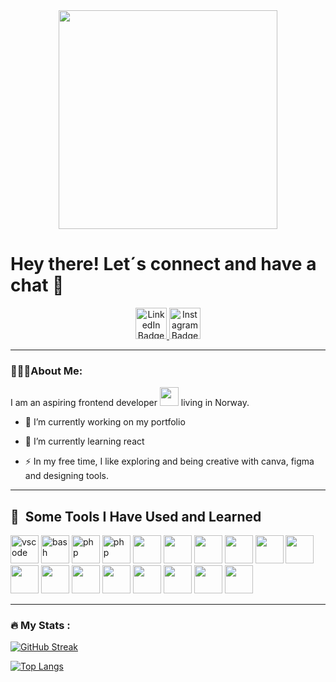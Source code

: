 <div id="header" align="center">
  <img src="https://miro.medium.com/v2/resize:fit:640/format:webp/1*89xL_--7GIoVjXairvk-1w.gif" width="350"/>
</div>

# Hey there! Let´s connect and have a chat 💬
<div id="badges" align="center">
  <a href="[your-linkedin-URL](https://www.linkedin.com/in/miriam-sarpong-353321220/)">
    <img src="https://cdn4.iconfinder.com/data/icons/social-media-and-logos-11/32/Logo_LinkedIn-512.png" alt="LinkedIn Badge" width="50"/>
  </a>
  <a href="your-instagram-URL">
    <img src="https://cdn2.iconfinder.com/data/icons/social-media-iconez/64/Instagram-512.png" alt="Instagram Badge" width="50"/>
  </a>
</div>

-----

### 👩🏾‍💻About Me:
I am an aspiring frontend developer <img src="https://media3.giphy.com/media/v1.Y2lkPTc5MGI3NjExYnZmZnd4bW80eHF3amRneWo3MmptNGcxajhxZXJvY2M5bHpmZTJ6eiZlcD12MV9pbnRlcm5hbF9naWZfYnlfaWQmY3Q9cw/2Ygy0khwewLgMSYM0t/giphy.gif" width="30"> living in Norway. 

- :telescope: I’m currently working on my portfolio

- :seedling:  I’m currently learning react

- :zap: In my free time, I like exploring and being creative with canva, figma and designing tools. 

-----
<h2> 🚀 &nbsp;Some Tools I Have Used and Learned</h2>
<p align="left">
<img src="https://cdn.jsdelivr.net/gh/devicons/devicon/icons/vscode/vscode-original.svg" alt="vscode" width="45" height="45"/>
<img src="https://cdn.jsdelivr.net/gh/devicons/devicon/icons/bash/bash-original.svg" alt="bash" width="45" height="45"/>
<img src="https://cdn.jsdelivr.net/gh/devicons/devicon/icons/php/php-original.svg" alt="php" width="45" height="45"/>
<img src="https://cdn.jsdelivr.net/gh/devicons/devicon@latest/icons/intellij/intellij-original.svg" alt="php" width="45" height="45"/>
<img src="https://cdn.jsdelivr.net/gh/devicons/devicon@latest/icons/javascript/javascript-original.svg" width="45" height="45"/>
<img src="https://cdn.jsdelivr.net/gh/devicons/devicon@latest/icons/html5/html5-original-wordmark.svg" width="45" height="45"/>
<img src="https://cdn.jsdelivr.net/gh/devicons/devicon@latest/icons/css3/css3-original-wordmark.svg" width="45" height="45"/>
<img src="https://cdn.jsdelivr.net/gh/devicons/devicon@latest/icons/java/java-original-wordmark.svg" width="45" height="45"/>
<img src="https://cdn.jsdelivr.net/gh/devicons/devicon@latest/icons/python/python-original-wordmark.svg" width="45" height="45"/>
<img src="https://cdn.jsdelivr.net/gh/devicons/devicon@latest/icons/anaconda/anaconda-original.svg" width="45" height="45"/>
<img src="https://cdn.jsdelivr.net/gh/devicons/devicon@latest/icons/bootstrap/bootstrap-original.svg" width="45" height="45"/>
<img src="https://cdn.jsdelivr.net/gh/devicons/devicon@latest/icons/jupyter/jupyter-original-wordmark.svg" width="45" height="45"/>
<img src="https://cdn.jsdelivr.net/gh/devicons/devicon@latest/icons/docker/docker-original.svg" width="45" height="45"/>
<img src="https://cdn.jsdelivr.net/gh/devicons/devicon@latest/icons/github/github-original-wordmark.svg" width="45" height="45"/>
<img src="https://cdn.jsdelivr.net/gh/devicons/devicon@latest/icons/slack/slack-original.svg" width="45" height="45"/>
<img src="https://cdn.jsdelivr.net/gh/devicons/devicon@latest/icons/spring/spring-original-wordmark.svg" width="45" height="45"/>
<img src="https://cdn.jsdelivr.net/gh/devicons/devicon@latest/icons/figma/figma-original.svg" width="45" height="45"/>
<img src="https://cdn.jsdelivr.net/gh/devicons/devicon@latest/icons/canva/canva-original.svg" width="45" height="45"/>
</p>

-----

### :fire: My Stats :
[![GitHub Streak](https://github-readme-streak-stats.herokuapp.com?user=mimi3678&theme=catppuccin-macchiato)](https://git.io/streak-stats)

[![Top Langs](https://github-readme-stats.vercel.app/api/top-langs/?username=mimi3678&layout=compact&theme=material-palenight)](https://github.com/anuraghazra/github-readme-stats)





